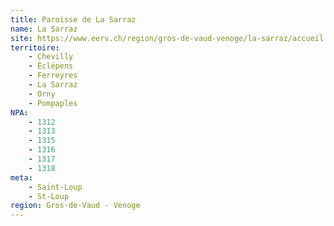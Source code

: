 ```yaml
---
title: Paroisse de La Sarraz
name: La Sarraz
site: https://www.eerv.ch/region/gros-de-vaud-venoge/la-sarraz/accueil
territoire:
    - Chevilly
    - Éclépens
    - Ferreyres
    - La Sarraz
    - Orny
    - Pompaples
NPA:
    - 1312
    - 1313
    - 1315
    - 1316
    - 1317
    - 1318
meta:
    - Saint-Loup
    - St-Loup
region: Gros-de-Vaud - Venoge
---
```

